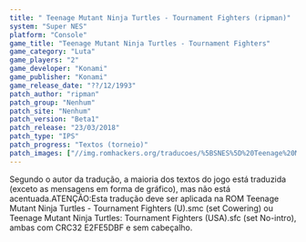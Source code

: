 ```yaml
---
title: " Teenage Mutant Ninja Turtles - Tournament Fighters (ripman)"
system: "Super NES"
platform: "Console"
game_title: "Teenage Mutant Ninja Turtles - Tournament Fighters"
game_category: "Luta"
game_players: "2"
game_developer: "Konami"
game_publisher: "Konami"
game_release_date: "??/12/1993"
patch_author: "ripman"
patch_group: "Nenhum"
patch_site: "Nenhum"
patch_version: "Beta1"
patch_release: "23/03/2018"
patch_type: "IPS"
patch_progress: "Textos (torneio)"
patch_images: ["//img.romhackers.org/traducoes/%5BSNES%5D%20Teenage%20Mutant%20Ninja%20Turtles%20-%20Tournament%20Fighters%20-%20ripman%20-%201.png","//img.romhackers.org/traducoes/%5BSNES%5D%20Teenage%20Mutant%20Ninja%20Turtles%20-%20Tournament%20Fighters%20-%20ripman%20-%202.png","//img.romhackers.org/traducoes/%5BSNES%5D%20Teenage%20Mutant%20Ninja%20Turtles%20-%20Tournament%20Fighters%20-%20ripman%20-%203.png"]
---
```

Segundo o autor da tradução, a maioria dos textos do jogo está traduzida (exceto as mensagens em forma de gráfico), mas não está acentuada.ATENÇÃO:Esta tradução deve ser aplicada na ROM Teenage Mutant Ninja Turtles - Tournament Fighters (U).smc (set Cowering) ou Teenage Mutant Ninja Turtles: Tournament Fighters (USA).sfc (set No-intro), ambas com CRC32 E2FE5DBF e sem cabeçalho.